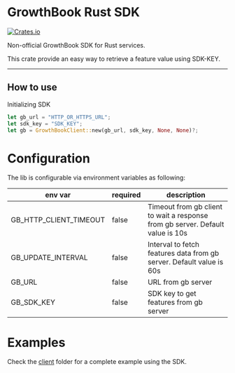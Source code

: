 # GrowthBook Rust SDK

[![Crates.io](https://img.shields.io/crates/l/datadog-tracing)](LICENSE)

Non-official GrowthBook SDK for Rust services.

This crate provide an easy way to retrieve a feature value using SDK-KEY.
___

## How to use

Initializing SDK

```rust
let gb_url = "HTTP_OR_HTTPS_URL";
let sdk_key = "SDK_KEY";
let gb = GrowthBookClient::new(gb_url, sdk_key, None, None)?;

```

# Configuration

The lib is configurable via environment variables as following:

| env var                | required | description                                                                    |
|------------------------|----------|--------------------------------------------------------------------------------|
| GB_HTTP_CLIENT_TIMEOUT | false    | Timeout from gb client to wait a response from gb server. Default value is 10s |
| GB_UPDATE_INTERVAL     | false    | Interval to fetch features data from gb server. Default value is 60s           |
| GB_URL                 | false    | URL from gb server                                                             |
| GB_SDK_KEY             | false    | SDK key to get features from gb server                                         |


# Examples

Check the [client](./examples/client/src/main.rs) folder for a complete example using the SDK.